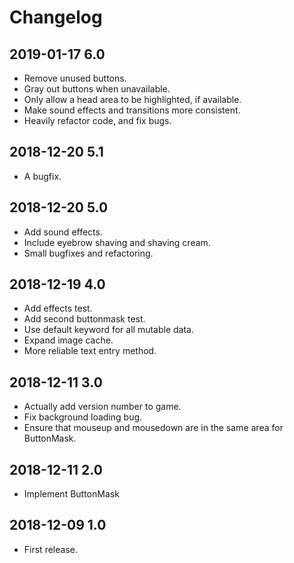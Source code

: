 # Changelog

## 2019-01-17 6.0

* Remove unused buttons.
* Gray out buttons when unavailable.
* Only allow a head area to be highlighted, if available.
* Make sound effects and transitions more consistent.
* Heavily refactor code, and fix bugs.

## 2018-12-20 5.1

* A bugfix.

## 2018-12-20 5.0

* Add sound effects.
* Include eyebrow shaving and shaving cream.
* Small bugfixes and refactoring.

## 2018-12-19 4.0

* Add effects test.
* Add second buttonmask test.
* Use default keyword for all mutable data.
* Expand image cache.
* More reliable text entry method.

## 2018-12-11 3.0

* Actually add version number to game.
* Fix background loading bug.
* Ensure that mouseup and mousedown are in the same area for ButtonMask.

## 2018-12-11 2.0

* Implement ButtonMask

## 2018-12-09 1.0

* First release.
